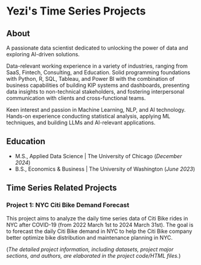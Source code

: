# Yezi's Time Series Projects

## About
A passionate data scientist dedicated to unlocking the power of data and exploring AI-driven solutions. 

Data-relevant working experience in a variety of industries, ranging from SaaS, Fintech, Consulting, and Education. Solid programming foundations with Python, R, SQL, Tableau, and Power BI with the combination of business capabilities of building KIP systems and dashboards, presenting data insights to non-technical stakeholders, and fostering interpersonal communication with clients and cross-functional teams.

Keen interest and passion in Machine Learning, NLP, and AI technology. Hands-on experience conducting statistical analysis, applying ML techniques, and building LLMs and AI-relevant applications.

## Education							       		
- M.S., Applied Data Science	| The University of Chicago (_December 2024_)	 			        		
- B.S., Economics & Business | The University of Washington (_June 2023_)

## Time Series Related Projects
### Project 1: NYC Citi Bike Demand Forecast
This project aims to analyze the daily time series data of Citi Bike rides in NYC after COVID-19 (from 2022 March 1st to 2024 March 31st). The goal is to forecast the daily Citi Bike demand in NYC to help the Citi Bike company better optimize bike distribution and maintenance planning in NYC.

(_The detailed project information, including datasets, project major sections, and authors, are elaborated in the project code/HTML files._)
